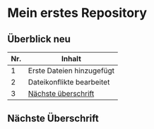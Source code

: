 # Mein erstes Repository

## Überblick neu

| Nr.  |  Inhalt  |
|------|---------------------------------------|
| 1  |  Erste Dateien hinzugefügt |
| 2  |  Dateikonflikte bearbeitet |
| 3     | [Nächste überschrift](#nächste-überschrift)   |


## Nächste Überschrift


